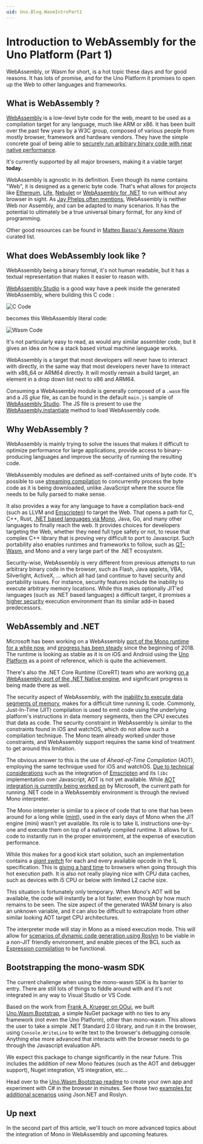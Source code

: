 ```yaml
---
uid: Uno.Blog.WasmIntroPart1
---
```


# Introduction to WebAssembly for the Uno Platform (Part 1)

WebAssembly, or Wasm for short, is a hot topic these days and for good reasons. It has lots of promise, and for the Uno Platform it promises to open up the Web to other languages and frameworks.

## What is WebAssembly ?

[WebAssembly](https://webassembly.org/) is a low-level byte code for the web, meant to be used as a compilation target for any language, much like ARM or x86. It has been built over the past few years by a W3C group, composed of various people from mostly browser, framework and hardware vendors. They have the simple concrete goal of being able to [securely run arbitrary binary code with near native performance](https://webassembly.org/docs/high-level-goals/).

It's currently supported by all major browsers, making it a viable target **today**.

WebAssembly is agnostic in its definition. Even though its name contains "Web", it is designed as a generic byte code. That's what allows for projects like [Ethereum](https://github.com/ewasm/design), [Life](https://medium.com/perlin-network/life-a-secure-blazing-fast-cross-platform-webassembly-vm-in-go-ea3b31fa6e09), [Nebulet](https://github.com/nebulet/nebulet) or [WebAssembly for .NET](https://github.com/RyanLamansky/dotnet-webassembly) to run without any browser in sight. As [Jay Phelps often mentions](https://twitter.com/_jayphelps/status/1034663875839504384), WebAssembly is neither Web nor Assembly, and can be adapted to many scenarios. It has the potential to ultimately be a true universal binary format, for any kind of programming.

Other good resources can be found in [Matteo Basso's Awesome Wasm](https://github.com/mbasso/awesome-wasm) curated list.

## What does WebAssembly look like ?

WebAssembly being a binary format, it's not human readable, but it has a textual representation that makes it easier to reason with.

[WebAssembly Studio](http://webassembly.studio/) is a good way have a peek inside the generated WebAssembly, where building this C code :

![C Code](Assets/wasm-intro-c-code.png)

becomes this WebAssembly literal code:

![Wasm Code](Assets/wasm-intro-wasm-code.png)

It's not particularly easy to read, as would any similar assembler code, but it gives an idea on how a stack based virtual machine language works.

WebAssembly is a target that most developers will never have to interact with directly, in the same way that most developers never have to interact with x86_64 or ARM64 directly. It will mostly remain a build target, an element in a drop down list next to x86 and ARM64.

Consuming a WebAssembly module is generally composed of a `.wasm` file and a JS _glue_ file, as can be found in the default `main.js` sample of [WebAssembly Studio](http://webassembly.studio/). The JS file is present to use the [WebAssembly.instantiate](https://developer.mozilla.org/en-US/docs/Web/JavaScript/Reference/Global_Objects/WebAssembly/instantiate) method to load WebAssembly code.

## Why WebAssembly ?

WebAssembly is mainly trying to solve the issues that makes it difficult to optimize performance for large applications, provide access to binary-producing languages and improve the security of running the resulting code.

WebAssembly modules are defined as self-contained units of byte code. It's possible to use [streaming compilation](https://webassembly.github.io/spec/web-api/index.html#streaming-modules) to concurrently process the byte code as it is being downloaded, unlike JavaScript where the source file needs to be fully parsed to make sense.

It also provides a way for any language to have a compilation back-end (such as LLVM and [Emscripten](http://emscripten.org/)) to target the Web. That opens a path for C, C++, Rust, [.NET based languages via Mono](https://github.com/dotnet/runtime/tree/main/src/mono/wasm), Java, Go, and many other languages to finally reach the web. It provides choices for developers targeting the Web, whether they need full type safety or not, to reuse that complex C++ library that is proving very difficult to port to Javascript. Such portability also enables runtimes and frameworks to follow, such as [QT-Wasm](https://wiki.qt.io/Qt_for_WebAssembly), and Mono and a very large part of the .NET ecosystem.

Security-wise, WebAssembly is very different from previous attempts to run arbitrary binary code in the browser, such as Flash, Java applets, VBA, Silverlight, ActiveX, ... which all had (and continue to have) security and portability issues. For instance, security features include the inability to execute arbitrary memory locations. While this makes optionally JIT'ed languages (such as .NET based languages) a difficult target, it promises a [higher security](https://i.blackhat.com/us-18/Thu-August-9/us-18-Lukasiewicz-WebAssembly-A-New-World-of-Native_Exploits-On-The-Web-wp.pdf) execution environment than its similar add-in based predecessors.

## WebAssembly and .NET

Microsoft has been working on a WebAssembly [port of the Mono runtime for a while now](https://www.mono-project.com/news/2017/08/09/hello-webassembly/), and [progress has been steady](https://www.mono-project.com/news/2018/01/16/mono-static-webassembly-compilation/) since the beginning of 2018. The runtime is looking as stable as it is on iOS and Android using the [Uno Platform](https://github.com/unoplatform/uno) as a point of reference, which is quite the achievement.

There's also the .NET Core Runtime (CoreRT) team who are working [on a WebAssembly port of the .NET Native engine](https://github.com/dotnet/corert/blob/master/Documentation/how-to-build-WebAssembly.md), and significant progress is being made there as well.

The security aspect of WebAssembly, with the [inability to execute data segments of memory](https://webassembly.org/docs/modules/#function-index-space), makes for a difficult time running IL code. Commonly, Just-In-Time (JIT) compilation is used to emit code using the underlying platform's instructions in data memory segments, then the CPU executes that data as code. The security constraint in WebAssembly is similar to the constraints found in iOS and watchOS, which do not allow such a compilation technique. The Mono team already worked under those constraints, and WebAssembly support requires the same kind of treatment to get around this limitation.

The obvious answer to this is the use of _Ahead-of-Time Compilation_ (AOT), employing the same technique used for iOS and watchOS. [Due to technical considerations](https://gitter.im/aspnet/Blazor?at=5b1ab670dd54362753f8a168) such as the integration of [Emscripten](https://kripken.github.io/emscripten-site/index.html) and its `libc` implementation over Javascript, AOT is not yet available. While [AOT integration is currently being worked on](https://github.com/mono/mono/issues/10222) by Microsoft, the current path for running .NET code in a WebAssembly environment is through the revived Mono interpreter.

The Mono interpreter is similar to a piece of code that to one that has been around for a long while ([mint](https://www.mono-project.com/news/2017/11/13/mono-interpreter/)), used in the early days of Mono when the JIT engine (mini) wasn't yet available. Its role is to take IL instructions one-by-one and execute them on top of a natively compiled runtime. It allows for IL code to instantly run in the proper environment, at the expense of execution performance.

While this makes for a good kick start solution, such an implementation contains a [_giant switch_](https://github.com/mono/mono/blob/7c19f9d443136cd76bd50bde3e13c4b43c98000f/mono/mini/interp/interp.c#L2686) for each and every available opcode in the IL specification. This is [giving a hard time](https://bugs.chromium.org/p/v8/issues/detail?id=7838) to browsers when going through this hot execution path. It is also not really playing nice with CPU data caches, such as devices with i5 CPU or below with limited L2 cache size.

This situation is fortunately only temporary. When Mono's AOT will be available, the code will instantly be a lot faster, even though by how much remains to be seen. The size aspect of the generated WASM binary is also an unknown variable, and it can also be difficult to extrapolate from other similar looking AOT target CPU architectures.

The interpreter mode will stay in Mono as a mixed execution mode. This will allow for [scenarios of dynamic code generation using Roslyn](https://github.com/jeromelaban/Wasm.Samples/blob/master/RoslynTests/RoslynTests/Program.cs) to be viable in a non-JIT friendly environment, and enable pieces of the BCL such as [Expression compilation](https://learn.microsoft.com/dotnet/api/system.linq.expressions.expression-1.compile?redirectedfrom=MSDN&view=netframework-4.7.2#System_Linq_Expressions_Expression_1_Compile) to be functional.

## Bootstrapping the mono-wasm SDK

The current challenge when using the mono-wasm SDK is its barrier to entry. There are still lots of things to fiddle around with and it's not integrated in any way to Visual Studio or VS Code.

Based on the work from [Frank A. Krueger on OOui](https://github.com/praeclarum/Ooui), we built [Uno.Wasm.Bootstrap](https://github.com/unoplatform/uno.Wasm.Bootstrap), a simple NuGet package with no ties to any framework (not even the Uno Platform), other than mono-wasm. This allows the user to take a simple .NET Standard 2.0 library, and run it in the browser, using `Console.WriteLine` to write text to the browser's debugging console. Anything else more advanced that interacts with the browser needs to go through the Javascript evaluation API.

We expect this package to change significantly in the near future. This includes the addition of new Mono features (such as the AOT and debugger support), Nuget integration, VS integration, etc...

Head over to the [Uno.Wasm.Bootstrap readme](https://github.com/unoplatform/uno.Wasm.Bootstrap#how-to-use-the-package) to create your own app and experiment with C# in the browser in minutes. See those two [examples for additional scenarios](https://github.com/jeromelaban/Wasm.Samples) using Json.NET and Roslyn.

## Up next  

In the second part of this article, we'll touch on more advanced topics about the integration of Mono in WebAssembly and upcoming features.
